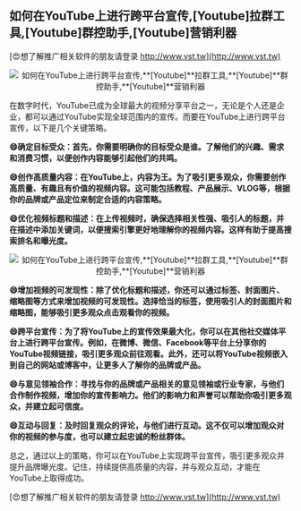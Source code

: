 ## **如何在YouTube上进行跨平台宣传,**[Youtube]**拉群工具,**[Youtube]**群控助手,**[Youtube]**营销利器**

[😍想了解推广相关软件的朋友请登录 http://www.vst.tw](http://www.vst.tw)

 <center><img src="https://vst.tw/MP4/tuiguang/png/3.png" alt="如何在YouTube上进行跨平台宣传,**[Youtube]**拉群工具,**[Youtube]**群控助手,**[Youtube]**营销利器"></center>

在数字时代，YouTube已成为全球最大的视频分享平台之一，无论是个人还是企业，都可以通过YouTube实现全球范围内的宣传。而要在YouTube上进行跨平台宣传，以下是几个关键策略。

**😄确定目标受众：首先，你需要明确你的目标受众是谁。了解他们的兴趣、需求和消费习惯，以便创作内容能够引起他们的共鸣。**

**😄创作高质量内容：在YouTube上，内容为王。为了吸引更多观众，你需要创作高质量、有趣且有价值的视频内容。这可能包括教程、产品展示、VLOG等，根据你的品牌或产品定位来制定合适的内容策略。**

**😄优化视频标题和描述：在上传视频时，确保选择相关性强、吸引人的标题，并在描述中添加关键词，以便搜索引擎更好地理解你的视频内容。这样有助于提高搜索排名和曝光度。**

 <center><img src="https://vst.tw/MP4/tuiguang/png/6.png" alt="如何在YouTube上进行跨平台宣传,**[Youtube]**拉群工具,**[Youtube]**群控助手,**[Youtube]**营销利器"></center>

**😄增加视频的可发现性：除了优化标题和描述，你还可以通过标签、封面图片、缩略图等方式来增加视频的可发现性。选择恰当的标签，使用吸引人的封面图片和缩略图，能够吸引更多观众点击观看你的视频。**

**😄跨平台宣传：为了将YouTube上的宣传效果最大化，你可以在其他社交媒体平台上进行跨平台宣传。例如，在微博、微信、Facebook等平台上分享你的YouTube视频链接，吸引更多观众前往观看。此外，还可以将YouTube视频嵌入到自己的网站或博客中，让更多人了解你的品牌或产品。**

**😄与意见领袖合作：寻找与你的品牌或产品相关的意见领袖或行业专家，与他们合作制作视频，增加你的宣传影响力。他们的影响力和声誉可以帮助你吸引更多观众，并建立起可信度。**

**😄互动与回复：及时回复观众的评论，与他们进行互动。这不仅可以增加观众对你的视频的参与度，也可以建立起忠诚的粉丝群体。**

总之，通过以上的策略，你可以在YouTube上实现跨平台宣传，吸引更多观众并提升品牌曝光度。记住，持续提供高质量的内容，并与观众互动，才能在YouTube上取得成功。

[😍想了解推广相关软件的朋友请登录 http://www.vst.tw](http://www.vst.tw)



